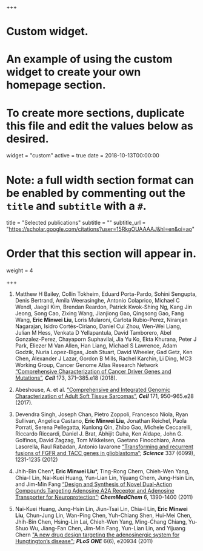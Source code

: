 +++
# Custom widget.
# An example of using the custom widget to create your own homepage section.
# To create more sections, duplicate this file and edit the values below as desired.
widget = "custom"
active = true
date = 2018-10-13T00:00:00

# Note: a full width section format can be enabled by commenting out the `title` and `subtitle` with a `#`.
title = "Selected publications"
subtitle = ""
subtitle_url = "https://scholar.google.com/citations?user=15RkgOUAAAAJ&hl=en&oi=ao"

# Order that this section will appear in.
weight = 4

+++


1. Matthew H Bailey, Collin Tokheim, Eduard Porta-Pardo, Sohini Sengupta, Denis Bertrand, Amila Weerasinghe, Antonio Colaprico, Michael C Wendl, Jaegil Kim, Brendan Reardon, Patrick Kwok-Shing Ng, Kang Jin Jeong, Song Cao, Zixing Wang, Jianjiong Gao, Qingsong Gao, Fang Wang, **Eric Minwei Liu**, Loris Mularoni, Carlota Rubio-Perez, Niranjan Nagarajan, Isidro Cortés-Ciriano, Daniel Cui Zhou, Wen-Wei Liang, Julian M Hess, Venkata D Yellapantula, David Tamborero, Abel Gonzalez-Perez, Chayaporn Suphavilai, Jia Yu Ko, Ekta Khurana, Peter J Park, Eliezer M Van Allen, Han Liang, Michael S Lawrence, Adam Godzik, Nuria Lopez-Bigas, Josh Stuart, David Wheeler, Gad Getz, Ken Chen, Alexander J Lazar, Gordon B Mills, Rachel Karchin, Li Ding, MC3 Working Group, Cancer Genome Atlas Research Network [“Comprehensive Characterization of Cancer Driver Genes and Mutations”](https://www.ncbi.nlm.nih.gov/pubmed/29625053), ***Cell*** 173, 371–385.e18 (2018).


2. Abeshouse, A. et al. [“Comprehensive and Integrated Genomic Characterization of Adult Soft Tissue Sarcomas”](https://www.ncbi.nlm.nih.gov/pubmed/29100075), ***Cell*** 171, 950–965.e28 (2017).

3. Devendra Singh, Joseph Chan, Pietro Zoppoli, Francesco Niola, Ryan Sullivan, Angelica Castano, **Eric Minwei Liu**, Jonathan Reichel, Paola Porrati, Serena Pellegatta, Kunlong Qin, Zhibo Gao, Michele Ceccarelli, Riccardo Riccardi, Daniel J. Brat, Abhijit Guha, Ken Aldape, John G. Golfinos, David Zagzag, Tom Mikkelsen, Gaetano Finocchiaro, Anna Lasorella, Raul Rabadan, Antonio Iavarone [“Transforming and recurrent fusions of FGFR and TACC genes in glioblastoma”](https://www.ncbi.nlm.nih.gov/pubmed/22837387); ***Science*** 337 (6099), 1231-1235 (2012)

4. Jhih-Bin Chen*, **Eric Minwei Liu***, Ting-Rong Chern, Chieh-Wen Yang, Chia-I Lin, Nai-Kuei Huang, Yun-Lian Lin, Yijuang Chern, Jung-Hsin Lin, and Jim-Min Fang [“Design and Synthesis of Novel Dual-Action Compounds Targeting Adenosine A2A Receptor and Adenosine Transporter for Neuroprotection”](https://www.ncbi.nlm.nih.gov/pubmed/21692183); ***ChemMedChem*** 6, 1390-1400 (2011)

9. Nai-Kuei Huang, Jung-Hsin Lin, Jiun-Tsai Lin, Chia-I Lin, **Eric Minwei Liu**, Chun-Jung Lin, Wan-Ping Chen, Yuh-Chiang Shen, Hui-Mei Chen, Jhih-Bin Chen, Hsing-Lin Lai, Chieh-Wen Yang, Ming-Chang Chiang, Yu-Shuo Wu, Jiang-Fan Chen, Jim-Min Fang, Yun-Lian Lin, and Yijuang Chern ["A new drug design targeting the adenosinergic system for Hungtington’s disease"](https://www.ncbi.nlm.nih.gov/pubmed/21713039); ***PLoS ONE*** 6(6), e20934 (2011)

